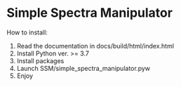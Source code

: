 # Simple Spectra Manipulator


How to install:

1. Read the documentation in docs/build/html/index.html
2. Install Python ver. >= 3.7
3. Install packages
4. Launch SSM/simple_spectra_manipulator.pyw
5. Enjoy

